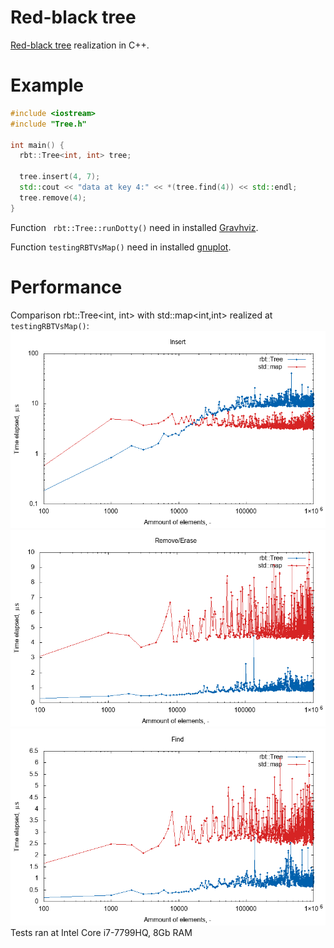 # Red-black tree
[Red-black tree](https://en.wikipedia.org/wiki/Red%E2%80%93black_tree) realization in C++.

# Example
```cpp
#include <iostream>
#include "Tree.h"

int main() {
  rbt::Tree<int, int> tree;
  
  tree.insert(4, 7);  
  std::cout << "data at key 4:" << *(tree.find(4)) << std::endl;
  tree.remove(4);
}
```

Function ``` rbt::Tree::runDotty()``` need in installed [Gravhviz](https://www.graphviz.org/).

Function ``` testingRBTVsMap() ``` need in installed [gnuplot](http://www.gnuplot.info/).

# Performance
Сomparison rbt::Tree<int, int> with std::map<int,int> realized at ``` testingRBTVsMap() ```:
![insert](https://raw.githubusercontent.com/pozdnyako/Red-black-tree/master/plot/insert.png)
![remove](https://raw.githubusercontent.com/pozdnyako/Red-black-tree/master/plot/remove.png)
![find](https://raw.githubusercontent.com/pozdnyako/Red-black-tree/master/plot/find.png)
Tests ran at Intel Core i7-7799HQ, 8Gb RAM
